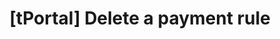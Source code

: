 ---
title: '[tPortal] Delete a payment rule'
excerpt: |-
  Delete a payment rule by setting its status to inactive.
      This endpoint is specifically designed for web management interface.

      Sample Response:
      ```json
      {
          "id": "rule_123",
          "rule_type": "spend_limit",
          "rule_level": "project",
          "status": "inactive",
          "config": {
              "amount": 1000.0,
              "currency": "USD",
              "refresh_period": "daily"
          },
          "description": "Project daily spending limit",
          "priority": 1,
          "effective_from": "2024-01-01T00:00:00Z",
          "effective_until": "2024-12-31T23:59:59Z",
          "created_at": "2024-01-01T00:00:00Z",
          "updated_at": "2024-02-01T00:00:00Z",
          "version": 2,
          "project_id": "proj_123",
          "agent_id": null,
          "created_by": "user_123",
          "rule_metadata": {
              "deleted_by_admin": true,
              "reason": "Rule no longer needed"
          }
      }
      ```
api:
  file: openapi.json
  operationId: Payment Rules-delete_payment_rule
hidden: false
---